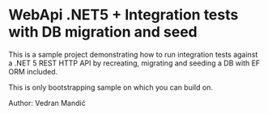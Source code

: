 
# WebApi .NET5 + Integration tests with DB migration and seed

This is a sample project demonstrating how to run integration tests against a .NET 5 REST HTTP API by recreating, migrating and seeding a DB with EF ORM included.

This is only bootstrapping sample on which you can build on.

Author: Vedran Mandić

